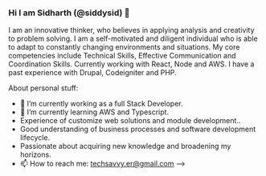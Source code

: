 ### Hi I am Sidharth (@siddysid) 👋

I am an innovative thinker, who believes in applying analysis and creativity to problem solving. I am a self-motivated and diligent individual who is able to adapt to constantly changing environments and situations. My core competencies include Technical Skills, Effective Communication and Coordination Skills. 
Currently working with React, Node and AWS. I have a past experience with Drupal, Codeigniter and PHP.

About personal stuff:

- 🔭 I’m currently working as a full Stack Developer.
- 🌱 I’m currently learning AWS and Typescript.
-    Experience of customize web solutions and module development..
-    Good understanding of business processes and software development lifecycle.
-    Passionate about acquiring new knowledge and broadening my horizons.
- 📫 How to reach me: techsavvy.er@gmail.com
-->
